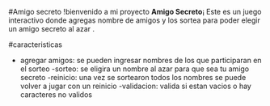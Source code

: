 #Amigo secreto
!bienvenido a mi proyecto **Amigo Secreto**¡ Este es un juego interactivo donde agregas nombre de amigos y los sortea para poder elegir un amigo secreto al azar .

#caracteristicas
- agregar amigos: se pueden ingresar nombres de los que participaran en el sorteo
-sorteo: se eligira un nombre al azar para que sea tu amigo secreto
-reinicio: una vez se sortearon todos los nombres se puede volver a jugar con un reinicio
-validacion: valida si estan vacios o hay caracteres no validos